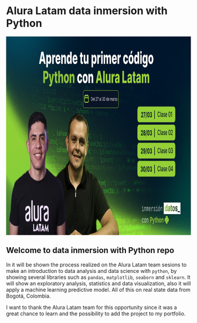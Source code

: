# Alura Latam data inmersion with Python


<img src="../Images/wallpaper_imersao dev_JAN_1920x1080_V2Prancheta 1.jpg" align="center" height="540" width="1080">

## Welcome to data inmersion with Python repo

In it will be shown the process realized on the Alura Latam team sesions to make an introduction to data analysis and data science with `python`, by showing several libraries such as `pandas`, `matplotlib`, `seaborn` and `sklearn`. It will show an exploratory analysis, statistics and data visualization, also it will apply a machine learning predictive model. All of this on real state data from Bogotá, Colombia.

I want to thank the Alura Latam team for this opportunity since it was a great chance to learn and the possibility to add the project to my portfolio.
